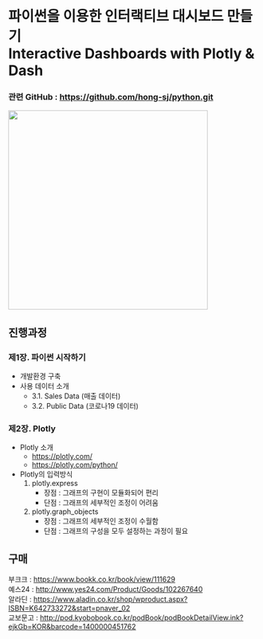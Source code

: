 <h1> 파이썬을 이용한 인터랙티브 대시보드 만들기<br>
Interactive Dashboards with Plotly & Dash</h1>

### 관련 GitHub : https://github.com/hong-sj/python.git  
<img src="https://user-images.githubusercontent.com/87185180/199286568-d922eea8-fd29-423e-bdd3-e6704b35e2ac.png"  width="400" height=""/>

<br> 

## 진행과정
### 제1장. 파이썬 시작하기
- 개발환경 구축
- 사용 데이터 소개
  - 3.1. Sales Data (매출 데이터)
  - 3.2. Public Data (코로나19 데이터)


### 제2장. Plotly
- Plotly 소개
  - https://plotly.com/
  - https://plotly.com/python/
- Plotly의 입력방식
  1. plotly.express
     - 장점 : 그래프의 구현이 모듈화되어 편리
     - 단점 : 그래프의 세부적인 조정이 어려움
  2. plotly.graph_objects
     - 장점 : 그래프의 세부적인 조정이 수월함
     - 단점 : 그래프의 구성을 모두 설정하는 과정이 필요
  
<!--
1. Plotly란?   
  1.1. Plotly 입력 방식  
  1.2. Plotly - Data 객체 입력 방식  
2. Plotly Basic Chart  
  2.1. Bar Chart  
  2.2. Scatter & Line Chart  
  2.3. Pie Chart  
  2.4. Sankey Diagram  
3. Plotly Application Chart  
  3.1. Box Plot  
  3.2. Histogram  
  3.3. Error Bar  
  3.4. Radar Chart  
  3.5. Indicator  
  3.6. Maps  

### 제3장. Dashboard 개발하기
1. Dash란?  
  1.1. Dash 설치  
2. Dash 구조  
  2.1. Layout  
  2.2. Callback  
  2.3. Dash auth  
3. Dash & Plotly 응용  
  3.1. 대시보드1: 매출 현황 대시보드  
  3.2. 대시보드2: COVID-19 & 호흡기 질환 대시보드  


### 제4장. Dashboard 배포하기
1. GitHub  
  1.1. GitHub 가입과 Repository 관리  
  1.2. GitHub Desktop 버전 설치  
  1.3. Git 설치  
2. Heroku  
  2.1. Heroku 가입과 설정  
  2.2. Heroku App 생성과 GitHub 연결  
  2.3. Heroku CLI 설치  
3. Web Dashboard 배포준비  
4. Web Dashboard 배포하기  
5. 자동 모니터링 설정  
  5.1. UptimeRobot 가입  
  5.2. 배포된 Dashboard 시간 설정  
  5.3. 설정 해제  
  
  
### 마치며

<br> -->

## 구매 
부크크 : https://www.bookk.co.kr/book/view/111629  
예스24 : http://www.yes24.com/Product/Goods/102267640  
알라딘 : https://www.aladin.co.kr/shop/wproduct.aspx?ISBN=K642733272&start=pnaver_02  
교보문고 : http://pod.kyobobook.co.kr/podBook/podBookDetailView.ink?ejkGb=KOR&barcode=1400000451762  
